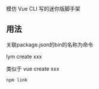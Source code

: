 模仿 Vue CLI 写的迷你版脚手架

## 用法
关联package.json的bin的名称为命令

lym create xxx 

类似于 vue create xxx
```
npm link
```
